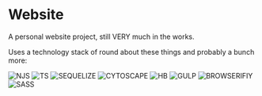 # Website

A personal website project, still VERY much in the works.

Uses a technology stack of round about these things and probably a bunch more:

![NJS](https://git.bitsensor.io/uploads/-/system/project/avatar/4/9950313.png?width=40)
![TS](https://camo.githubusercontent.com/364fcc20318b28180fbea3e335792e45caf3d4b2/687474703a2f2f7777772e747970657363726970746c616e672e6f72672f6173736574732f696d616765732f69636f6e732f616e64726f69642d6368726f6d652d313932783139322e706e67)
![SEQUELIZE](http://docs.sequelizejs.com/manual/asset/logo-small.png)
![CYTOSCAPE](https://cytoscape.org/cytoscape-tutorials/assets/images/Cytoscape.png)
![HB](http://www.newthinktank.com/wp-content/uploads/2015/10/Handlebars-Tutorial.png)
![GULP](http://drupalbook.ru/sites/default/files/styles/width250/public/gulp_generator_logo.png?itok=Bhen0fQ-)
![BROWSERIFIY](https://upload.wikimedia.org/wikipedia/en/thumb/2/27/Browserify.svg/1200px-Browserify.svg.png)
![SASS](https://genuitec.gallerycdn.vsassets.io/extensions/genuitec/sass-loader-problem-matcher/1.0.0/1535057454309/Microsoft.VisualStudio.Services.Icons.Default)

